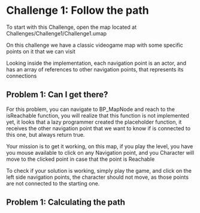 # Challenge 1: Follow the path

To start with this Challenge, open the map located at Challenges/Challenge1/Challenge1.umap

On this challenge we have a classic videogame map with some specific points on it that we can visit

Looking inside the implementation, each navigation point is an actor, and has an array of references to other navigation points, that represents its connections


## Problem 1: Can I get there?

For this problem, you can navigate to BP_MapNode and reach to the isReachable function, you will realize that this function is not implemented yet, it looks that a lazy programmer created the placeholder function, it receives the other navigation point that we want to know if is connected to this one, but always return true.

Your mission is to get it working, on this map, if you play the level, you have you mouse available to click on any Navigation point, and you Character will move to the clicked point in case that the point is Reachable

To check if your solution is working, simply play the game, and click on the left side navigation points, the character should not move, as those points are not connected to the starting one.


## Problem 1: Calculating the path
